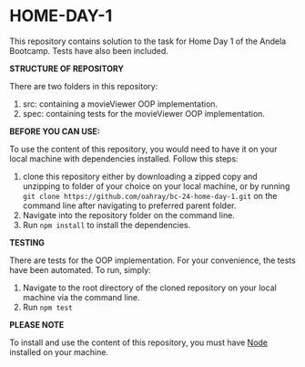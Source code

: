 # HOME-DAY-1
This repository contains solution to the task for Home Day 1 of the Andela Bootcamp. Tests have also been included.


**STRUCTURE OF REPOSITORY**

There are two folders in this repository:
   1. src: containing a movieViewer OOP implementation.
   2. spec: containing tests for the movieViewer OOP implementation.
   

**BEFORE YOU CAN USE:**

To use the content of this repository, you would need to have it on your local machine with dependencies installed. Follow this steps:
   1. clone this repository either by downloading a zipped copy and unzipping to folder of your choice on your local machine, or by running `git clone https://github.com/oahray/bc-24-home-day-1.git` on the command line after navigating to preferred parent folder.
   2. Navigate into the repository folder on the command line.
   3. Run `npm install` to install the dependencies. 


**TESTING**

There are tests for the OOP implementation. For your convenience, the tests have been automated. To run, simply: 
   1. Navigate to the root directory of the cloned repository on your local machine via the command line.
   2. Run `npm test`


**PLEASE NOTE**

To install and use the content of this repository, you must have [Node](https:nodejs.org) installed on your machine.